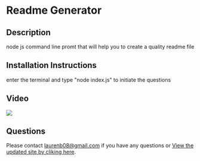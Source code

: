 # **Readme Generator**

## **Description**

node js command line promt that will help you to create a quality readme file

## **Installation Instructions**

enter the terminal and type "node index.js" to initiate the questions

## **Video**

![](https://github.com/laurenb08/ReadmeCreator/raw/main/ReadMeGenerator.gif)

## **Questions**

Please contact <laurenb08@gmail.com> if you have any questions or [View the updated site by cliking here](https://github.com/laurenb08/ReadmeCreator).
